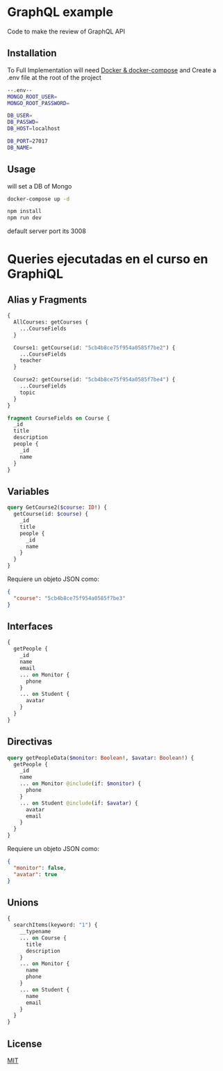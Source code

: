 # GraphQL example

Code to make the review of GraphQL API

## Installation

To Full Implementation will need [Docker & docker-compose](https://docs.docker.com/compose/)
and Create a .env file at the root of the project

```bash
--.env--
MONGO_ROOT_USER=
MONGO_ROOT_PASSWORD=

DB_USER=
DB_PASSWD=
DB_HOST=localhost

DB_PORT=27017
DB_NAME=
```

## Usage

will set a DB of Mongo

```bash
docker-compose up -d
```

```bash
npm install
npm run dev
```

default server port its 3008

# Queries ejecutadas en el curso en GraphiQL

## Alias y Fragments

```graphql
{
  AllCourses: getCourses {
    ...CourseFields
  }

  Course1: getCourse(id: "5cb4b8ce75f954a0585f7be2") {
    ...CourseFields
    teacher
  }

  Course2: getCourse(id: "5cb4b8ce75f954a0585f7be4") {
    ...CourseFields
    topic
  }
}

fragment CourseFields on Course {
  _id
  title
  description
  people {
    _id
    name
  }
}
```

## Variables

```graphql
query GetCourse2($course: ID!) {
  getCourse(id: $course) {
    _id
    title
    people {
      _id
      name
    }
  }
}
```

Requiere un objeto JSON como:

```json
{
  "course": "5cb4b8ce75f954a0585f7be3"
}
```

## Interfaces

```graphql
{
  getPeople {
    _id
    name
    email
    ... on Monitor {
      phone
    }
    ... on Student {
      avatar
    }
  }
}
```

## Directivas

```graphql
query getPeopleData($monitor: Boolean!, $avatar: Boolean!) {
  getPeople {
    _id
    name
    ... on Monitor @include(if: $monitor) {
      phone
    }
    ... on Student @include(if: $avatar) {
      avatar
      email
    }
  }
}
```

Requiere un objeto JSON como:

```json
{
  "monitor": false,
  "avatar": true
}
```

## Unions

```graphql
{
  searchItems(keyword: "1") {
    __typename
    ... on Course {
      title
      description
    }
    ... on Monitor {
      name
      phone
    }
    ... on Student {
      name
      email
    }
  }
}
```

## License

[MIT](https://choosealicense.com/licenses/mit/)
